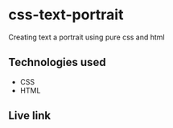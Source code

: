 # css-text-portrait

Creating text a portrait using pure css and html

## Technologies used

* CSS
* HTML

## Live link
